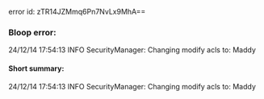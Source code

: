 error id: zTR14JZMmq6Pn7NvLx9MhA==
### Bloop error:

24/12/14 17:54:13 INFO SecurityManager: Changing modify acls to: Maddy
#### Short summary: 

24/12/14 17:54:13 INFO SecurityManager: Changing modify acls to: Maddy